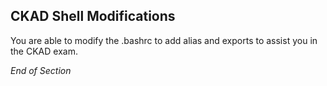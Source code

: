 ## CKAD Shell Modifications

You are able to modify the .bashrc to add alias and exports to assist you in the CKAD exam.

_End of Section_
